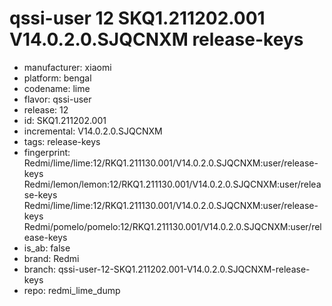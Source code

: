 # qssi-user 12 SKQ1.211202.001 V14.0.2.0.SJQCNXM release-keys
- manufacturer: xiaomi
- platform: bengal
- codename: lime
- flavor: qssi-user
- release: 12
- id: SKQ1.211202.001
- incremental: V14.0.2.0.SJQCNXM
- tags: release-keys
- fingerprint: Redmi/lime/lime:12/RKQ1.211130.001/V14.0.2.0.SJQCNXM:user/release-keys
Redmi/lemon/lemon:12/RKQ1.211130.001/V14.0.2.0.SJQCNXM:user/release-keys
Redmi/lime/lime:12/RKQ1.211130.001/V14.0.2.0.SJQCNXM:user/release-keys
Redmi/pomelo/pomelo:12/RKQ1.211130.001/V14.0.2.0.SJQCNXM:user/release-keys
- is_ab: false
- brand: Redmi
- branch: qssi-user-12-SKQ1.211202.001-V14.0.2.0.SJQCNXM-release-keys
- repo: redmi_lime_dump
